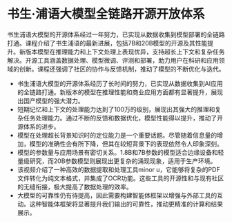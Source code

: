 # 书生·浦语大模型全链路开源开放体系

书生浦语大模型的开源体系经过一年努力，已实现从数据收集到模型部署的全链路打通。课程介绍了书生浦语的最新进展，包括7B和20B模型的开源及其性能提升。新版本模型在推理能力和上下文处理上表现优异，支持超长上下文和复杂任务解决。开源工具涵盖数据处理、模型微调、评测和部署，助力用户在科研和应用领域的创新。课程还强调了社区的协作与反馈机制，推动了模型的不断优化与迭代。

- 书生浦语大模型的开源体系经历了长时间的努力，已实现从数据收集到AI应用的全链路打通。新版本的模型在推理性能和商业应用方面都有显著提升，展现出国产模型的强大潜力。
- 短期记忆和上下文的处理能力达到了100万的级别，展现出其强大的推理和复杂任务处理能力。通过不断的反馈和数据优化，模型性能得以提升，推动了开源体系的进步。
- 模型在处理超长背景知识时的定位能力是一个重要话题。尽管随着信息量的增加，模型的准确性会有所下降，但其在较短背景下的表现依然令人印象深刻。
- 模型的参数量与应用场景有密切关系。1.8B和7B参数的模型适合边缘设备和轻量级研究，而20B参数模型则展现出更复杂的涌现现象，适用于生产环境。
- 该视频介绍了一种高效的数据提取和处理工具minor u，它能够将复杂的PDF文件转化为纯文本格式，并集成了OCR功能。这些工具的开源性和与现有社区的无缝衔接，极大提高了数据处理的效率。
- 大模型的可靠性仍有待提高，因此需要构建智能体框架以增强与外部工具的互动。这种智能体框架将显著提升我们输出的可靠性，推动更精准的计算和结果展示。
